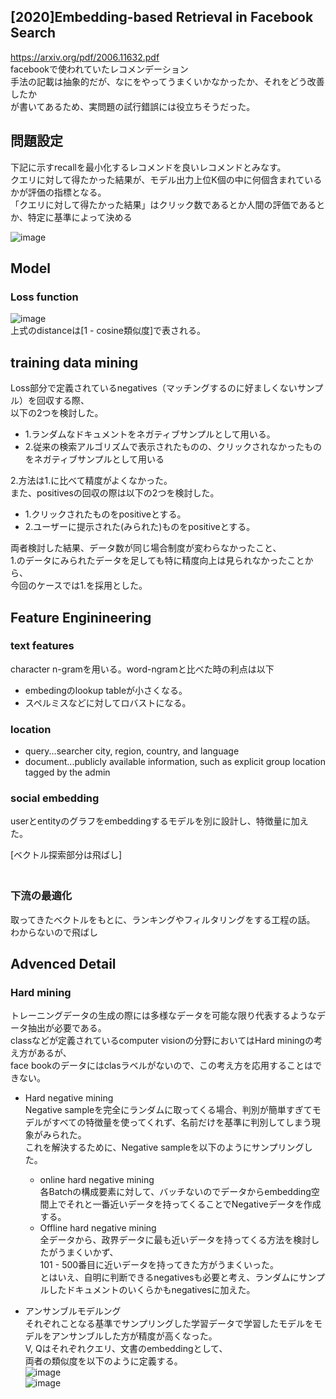 ## [2020]Embedding-based Retrieval in Facebook Search  
https://arxiv.org/pdf/2006.11632.pdf  
facebookで使われていたレコメンデーション  
手法の記載は抽象的だが、なにをやってうまくいかなかったか、それをどう改善したか  
が書いてあるため、実問題の試行錯誤には役立ちそうだった。

## 問題設定  
下記に示すrecallを最小化するレコメンドを良いレコメンドとみなす。  
クエリに対して得たかった結果が、モデル出力上位K個の中に何個含まれているかが評価の指標となる。  
「クエリに対して得たかった結果」はクリック数であるとか人間の評価であるとか、特定に基準によって決める  　　

![image](https://user-images.githubusercontent.com/54636129/193434923-6c0faa0f-33dd-4b00-82b9-475db498f338.png)  


## Model  
### Loss function  
![image](https://user-images.githubusercontent.com/54636129/193434690-a5fe0668-abb8-4fed-81d8-a07b64730ea7.png)  
上式のdistanceは[1 - cosine類似度]で表される。  
  
## training data mining  
  

Loss部分で定義されているnegatives（マッチングするのに好ましくないサンプル）を回収する際、  
以下の2つを検討した。  
- 1.ランダムなドキュメントをネガティブサンプルとして用いる。
- 2.従来の検索アルゴリズムで表示されたものの、クリックされなかったものをネガティブサンプルとして用いる  
  
2.方法は1.に比べて精度がよくなかった。  
また、positivesの回収の際は以下の2つを検討した。  
- 1.クリックされたものをpositiveとする。  
- 2.ユーザーに提示された(みられた)ものをpositiveとする。  
  
両者検討した結果、データ数が同じ場合制度が変わらなかったこと、  
1.のデータにみられたデータを足しても特に精度向上は見られなかったことから、  
今回のケースでは1.を採用とした。  

## Feature Enginineering  
### text features  
character n-gramを用いる。word-ngramと比べた時の利点は以下  
- embedingのlookup tableが小さくなる。  
- スペルミスなどに対してロバストになる。  
  
### location  
- query...searcher city, region, country, and language  
- document...publicly available information, such as explicit group location
tagged by the admin  
  
### social embedding  
userとentityのグラフをembeddingするモデルを別に設計し、特徴量に加えた。
  
[ベクトル探索部分は飛ばし]  
　　
### 下流の最適化
取ってきたベクトルをもとに、ランキングやフィルタリングをする工程の話。  
わからないので飛ばし  
  
## Advenced Detail  
### Hard mining  
トレーニングデータの生成の際には多様なデータを可能な限り代表するようなデータ抽出が必要である。  
classなどが定義されているcomputer visionの分野においてはHard miningの考え方があるが、  
face bookのデータにはclasラベルがないので、この考え方を応用することはできない。  

- Hard negative mining  
Negative sampleを完全にランダムに取ってくる場合、判別が簡単すぎてモデルがすべての特徴量を使ってくれず、名前だけを基準に判別してしまう現象がみられた。  
これを解決するために、Negative sampleを以下のようにサンプリングした。
  - online hard negative mining  
  各Batchの構成要素に対して、バッチないのでデータからembedding空間上でそれと一番近いデータを持ってくることでNegativeデータを作成する。  
  - Offline hard negative mining  
  全データから、政界データに最も近いデータを持ってくる方法を検討したがうまくいかず、  
  101 - 500番目に近いデータを持ってきた方がうまくいった。  
  とはいえ、自明に判断できるnegativesも必要と考え、ランダムにサンプルしたドキュメントのいくらかもnegativesに加えた。  

- アンサンブルモデルング  
それぞれことなる基準でサンプリングした学習データで学習したモデルをモデルをアンサンブルした方が精度が高くなった。  
V, Qはそれぞれクエリ、文書のembeddingとして、  
両者の類似度を以下のように定義する。  
![image](https://user-images.githubusercontent.com/54636129/193441018-c1a83425-1297-4fa7-ae74-d0ba4d01576a.png)  
![image](https://user-images.githubusercontent.com/54636129/193440899-2e27afa6-6c23-4871-9a8f-32822083b844.png)  






  


